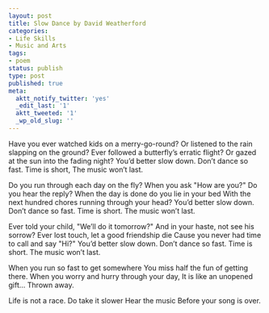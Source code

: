 ```yaml
---
layout: post
title: Slow Dance by David Weatherford
categories:
- Life Skills
- Music and Arts
tags:
- poem
status: publish
type: post
published: true
meta:
  aktt_notify_twitter: 'yes'
  _edit_last: '1'
  aktt_tweeted: '1'
  _wp_old_slug: ''
---
```

Have you ever watched kids on a merry-go-round?
Or listened to the rain slapping on the ground?
Ever followed a butterfly’s erratic flight?
Or gazed at the sun into the fading night?
You’d better slow down.
Don’t dance so fast.
Time is short,
The music won’t last.

Do you run through each day on the fly?
When you ask "How are you?"
Do you hear the reply?
When the day is done do you lie in your bed
With the next hundred chores running
through your head?
You’d better slow down.
Don’t dance so fast.
Time is short.
The music won’t last.

Ever told your child, "We’ll do it tomorrow?"
And in your haste, not see his sorrow?
Ever lost touch, let a good friendship die
Cause you never had time to call and say "Hi?"
You’d better slow down.
Don’t dance so fast.
Time is short.
The music won’t last.

When you run so fast to get somewhere
You miss half the fun of getting there.
When you worry and hurry through your day,
It is like an unopened gift…
Thrown away.

Life is not a race.
Do take it slower
Hear the music
Before your song is over.
